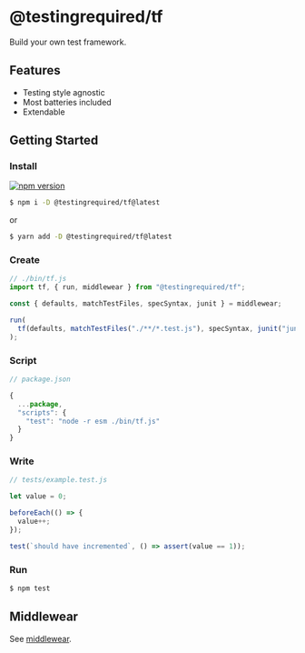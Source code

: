 # @testingrequired/tf

Build your own test framework.

## Features

- Testing style agnostic
- Most batteries included
- Extendable

## Getting Started

### Install

[![npm version](https://badge.fury.io/js/%40testingrequired%2Ftf.svg)](https://badge.fury.io/js/%40testingrequired%2Ftf)

```bash
$ npm i -D @testingrequired/tf@latest
```

or

```bash
$ yarn add -D @testingrequired/tf@latest
```

### Create

```javascript
// ./bin/tf.js
import tf, { run, middlewear } from "@testingrequired/tf";

const { defaults, matchTestFiles, specSyntax, junit } = middlewear;

run(
  tf(defaults, matchTestFiles("./**/*.test.js"), specSyntax, junit("junit.xml"))
);
```

### Script

```javascript
// package.json

{
  ...package,
  "scripts": {
    "test": "node -r esm ./bin/tf.js"
  }
}
```

### Write

```javascript
// tests/example.test.js

let value = 0;

beforeEach(() => {
  value++;
});

test(`should have incremented`, () => assert(value == 1));
```

### Run

```bash
$ npm test
```

## Middlewear

See [middlewear](MIDDLEWEAR.md).
